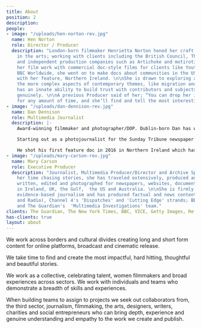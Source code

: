 ```yaml
---
title: About
position: 2
description: 
people:
- image: "/uploads/hen-norton-rev.jpg"
  name: Hen Norton
  role: Director / Producer
  description: "London-born filmmaker Henrietta Norton honed her craft originally
    in the arts; working with clients including the British Council, The Arts Council
    and independent production companies such as Artichoke and motiroti.\n\nStarting
    her film work with commercial doc-style films for clients like Youtube and the
    BBC Worldwide, she went on to make docs about communities in the US, Greece and,
    with her feature, Northern Ireland. \n\nShe is drawn to exploring and investigating
    the more complex aspects of contemporary themes, like migration and identity and
    has an innate ability to build trust with contributors and subjects quickly and
    genuinely. \n\nA previous Producer said of her; “You can drop her in anywhere,
    for any amount of time, and she’ll find and tell the most interesting story there.”"
- image: "/uploads/dan-dennison-rev.jpg"
  name: Dan Dennison
  role: Multimedia Journalist
  description: |-
    Award-winning filmmaker and photographer/DOP. Dublin-born Dan has worked in both the documentary and commercial worlds for the last 12 years.

    Starting out as a photojournalist for the Sunday Tribune newspaper in Dublin and a music photographer for NME, he has gone on to work with some of the largest brands, agencies and broadcast partners all over the world.

    He shot his first feature doc in 2016 in Northern Ireland which has toured more than 6 international film festivals. More recently he has been shooting and editing for various platforms like The Guardian and the New York Times.
- image: "/uploads/mary-carson-rev.jpg"
  name: Mary Carson
  role: Executive Producer
  description: "Journalist, Multimedia Producer/Director and Archive Specialist. In
    her time chasing stories, she has traveled extensively, produced and directed,
    written, edited and photographed for newspapers, websites, documentaries and books
    in Ireland, UK, the Gulf,  the US and Australia. \n\nShe is firmly anchored in
    evidence-based journalism and has produced factual and news content for BBC (TV
    and Radio), Channel 4's 'Dispatches' and 'Cutting Edge' strands; BBC 4 Documentaries
    and The Guardian's  'Multimedia Investigations' team."
clients: The Guardian, The New York Times, BBC, VICE, Getty Images, Refinery 29, Caravan (All3Media), Lunar Pictures, BBC 3, YouTube, Pentagram, The Irish Government, Conde Nast, The Lovies, Buzzfeed, Courier, Southbank Centre
has-clients: true
layout: about
---
```


We work across borders and cultural divides creating long and short form content for online platforms, broadcast and cinematic release. 

We take time to find and create the most impactful, hard hitting, thoughtful and beautiful stories. 

We work as a collective, celebrating talent, women filmmakers and broad experiences across sectors. We work with individuals and teams who demonstrate a breadth of skills and experiences. 

When building teams to assign to projects we seek out collaborators from, the third sector, journalism, filmmaking, the arts, designers, writers, charities and social entrepreneurs who can bring depth, experience and genuine understanding and empathy to the work we create and publish. 